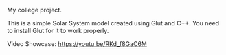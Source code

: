 My college project.

This is a simple Solar System model created using Glut and C++.
You need to install Glut for it to work properly.

Video Showcase:
https://youtu.be/RKd_f8GaC6M
